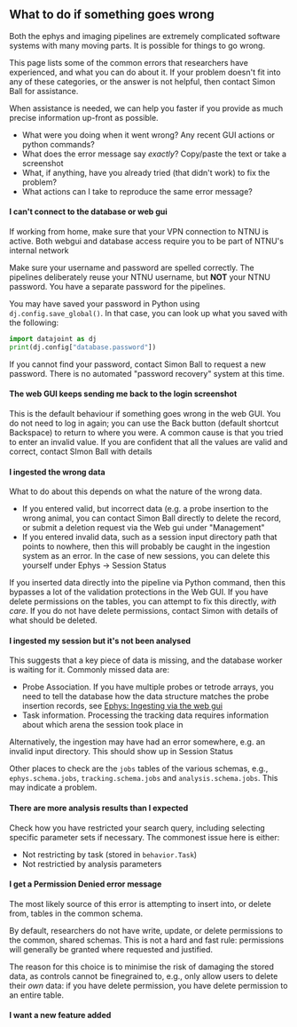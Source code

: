 ## What to do if something goes wrong

Both the ephys and imaging pipelines are extremely complicated software systems with many moving parts. It is possible for things to go wrong. 

This page lists some of the common errors that researchers have experienced, and what you can do about it. If your problem doesn't fit into any of these categories, or the answer is not helpful, then contact Simon Ball for assistance.

When assistance is needed, we can help you faster if you provide as much precise information up-front as possible. 
* What were you doing when it went wrong? Any recent GUI actions or python commands?
* What does the error message say *exactly*? Copy/paste the text or take a screenshot
* What, if anything, have you already tried (that didn't work) to fix the problem?
* What actions can I take to reproduce the same error message?

#### I can't connect to the database or web gui

If working from home, make sure that your VPN connection to NTNU is active. Both webgui and database access require you to be part of NTNU's internal network

Make sure your username and password are spelled correctly. The pipelines deliberately reuse your NTNU username, but **NOT** your NTNU password. You have a separate password for the pipelines. 

You may have saved your password in Python using `dj.config.save_global()`. In that case, you can look up what you saved with the following:
```python
import datajoint as dj
print(dj.config["database.password"])
```

If you cannot find your password, contact Simon Ball to request a new password. There is no automated "password recovery" system at this time. 

#### The web GUI keeps sending me back to the login screenshot

This is the default behaviour if something goes wrong in the web GUI. You do not need to log in again; you can use the Back button (default shortcut Backspace) to return to where you were. A common cause is that you tried to enter an invalid value. If you are confident that all the values are valid and correct, contact SImon Ball with details

#### I ingested the wrong data

What to do about this depends on what the nature of the wrong data.
* If you entered valid, but incorrect data (e.g. a probe insertion to the wrong animal, you can contact Simon Ball directly to delete the record, or submit a deletion request via the Web gui under "Management"
* If you entered invalid data, such as a session input directory path that points to nowhere, then this will probably be caught in the ingestion system as an error. In the case of new sessions, you can delete this yourself under Ephys -> Session Status

If you inserted data directly into the pipeline via Python command, then this bypasses a lot of the validation protections in the Web GUI. If you have delete permissions on the tables, you can attempt to fix this directly, *with care*. If you do not have delete permissions, contact Simon with details of what should be deleted. 

#### I ingested my session but it's not been analysed

This suggests that a key piece of data is missing, and the database worker is waiting for it. Commonly missed data are:
* Probe Association. If you have multiple probes or tetrode arrays, you need to tell the database how the data structure matches the probe insertion records, see [Ephys: Ingesting via the web gui](../doc_ephys/ingestion_webgui.md)
* Task information. Processing the tracking data requires information about which arena the session took place in

Alternatively, the ingestion may have had an error somewhere, e.g. an invalid input directory. This should show up in Session Status

Other places to check are the `jobs` tables of the various schemas, e.g., `ephys.schema.jobs`, `tracking.schema.jobs` and `analysis.schema.jobs`. This may indicate a problem.

#### There are more analysis results than I expected

Check how you have restricted your search query, including selecting specific parameter sets if necessary. The commonest issue here is either:
* Not restricting by task (stored in `behavior.Task`)
* Not restrictied by analysis parameters

#### I get a Permission Denied error message

The most likely source of this error is attempting to insert into, or delete from, tables in the common schema. 

By default, researchers do not have write, update, or delete permissions to the common, shared schemas. This is not a hard and fast rule: permissions will generally be granted where requested and justified. 

The reason for this choice is to minimise the risk of damaging the stored data, as controls cannot be finegrained to, e.g., only allow users to delete their *own* data: if you have delete permission, you have delete permission to an entire table. 

#### I want a new feature added